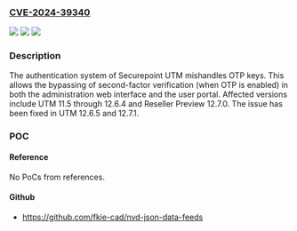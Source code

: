 ### [CVE-2024-39340](https://cve.mitre.org/cgi-bin/cvename.cgi?name=CVE-2024-39340)
![](https://img.shields.io/static/v1?label=Product&message=n%2Fa&color=blue)
![](https://img.shields.io/static/v1?label=Version&message=n%2Fa&color=blue)
![](https://img.shields.io/static/v1?label=Vulnerability&message=n%2Fa&color=brighgreen)

### Description

The authentication system of Securepoint UTM mishandles OTP keys. This allows the bypassing of second-factor verification (when OTP is enabled) in both the administration web interface and the user portal. Affected versions include UTM 11.5 through 12.6.4 and Reseller Preview 12.7.0. The issue has been fixed in UTM 12.6.5 and 12.7.1.

### POC

#### Reference
No PoCs from references.

#### Github
- https://github.com/fkie-cad/nvd-json-data-feeds

